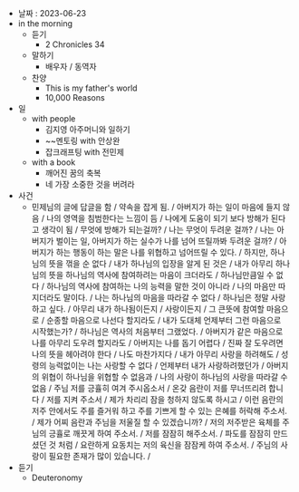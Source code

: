 - 날짜 : 2023-06-23
- in the morning
	- 듣기
		- 2 Chronicles 34
	- 말하기
		-  배우자 / 동역자 
	- 찬양
		- This is my father's world
		- 10,000 Reasons
- 일
	- with people
		- 김지영 아주머니와 일하기
		- ~~멘토링 with 안상완
		- 잡크래프팅 with 전민제
	- with a book
		- 깨어진 꿈의 축복
		- 네 가장 소중한 것을 버려라
- 사건
	- 민제님의 글에 답글을 함 / 약속을 잡게 됨. / 아버지가 하는 일이 마음에 들지 않음 / 나의 영역을 침범한다는 느낌이 듬 / 나에게 도움이 되기 보다 방해가 된다고 생각이 됨 / 무엇에 방해가 되는걸까? / 나는 무엇이 두려운 걸까? / 나는 아버지가 벌이는 일, 아버지가 하는 실수가 나를 넘어 뜨릴까봐 두려운 걸까? / 아버지가 하는 행동이 하는 말은 나를 위협하고 넘어뜨릴 수 있다. / 하지만, 하나님의 뜻을 꺾을 순 없다 / 내가 하나님의 입장을 알게 된 것은 / 내가 아무리 하나님의 뜻을 하나님의 역사에 참여하려는 마음이 크더라도 / 하나님만큼일 수 없다 / 하나님의 역사에 참여하는 나의 능력을 말한 것이 아니라  /  나의 마음만 따지더라도 말이다. / 나는 하나님의 마음을 따라갈 수 없다 / 하나님은 정말 사랑하고 싶다. / 아무리 내가 하나됨이든지 / 사랑이든지 / 그 큰뜻에 참여할 마음으로 / 순종할 마음으로 나선다 할지라도 / 내가 도대체 언제부터 그런 마음으로 시작했는가? / 하나님은 역사의 처음부터 그랬었다. / 아버지가 같은 마음으로 나를 아무리 도우려 할지라도 / 아버지는 나를 돕기 어렵다 / 진짜 잘 도우려면 나의 뜻을 헤아려야 한다 / 나도 마찬가지다 / 내가 아무리 사랑을 하려해도 / 성령의 능력없이는 나는 사랑할 수 없다 / 언제부터 내가 사랑하려했던가 / 아버지의 위협이 하나님을 위협할 수 없음과 / 나의 사랑이 하나님의 사랑을 따라갈 수 없음 / 주님 저를 긍휼히 여겨 주시옵소서 / 온갖 음란이 저를 무너뜨리려 합니다 / 저를 지켜 주소서 / 제가 차리리 잠을 청하지 않도록 하시고 / 이런 음란의 저주 안에서도 주를 즐거워 하고 주를 기쁘게 할 수 있는 은혜를 허락해 주소서. / 제가 어찌 음란과 주님을 저울질 할 수 있겠습니까? / 저의 저주받은 육체를 주님의 긍휼로 깨끗게 하여 주소서. / 저를 잠잠히 해주소서. / 파도를 잠잠히 만드셨던 것 처럼 / 요란하게 요동치는 저의 육신을 잠잠케 하여 주소서. / 주님의 사랑이 필요한 존재가 많이 있습니다. / 
- 듣기
	- Deuteronomy 
